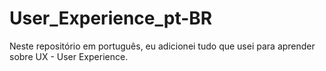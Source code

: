 # User_Experience_pt-BR
Neste repositório em português, eu adicionei tudo que usei para aprender sobre UX - User Experience.
